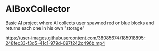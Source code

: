 # AIBoxCollector
Basic AI project where AI collects user spawned red or blue blocks and returns each one in his own "storage"


https://user-images.githubusercontent.com/38085674/185918895-248fec33-f3d5-41c1-979d-097f242c496b.mp4

